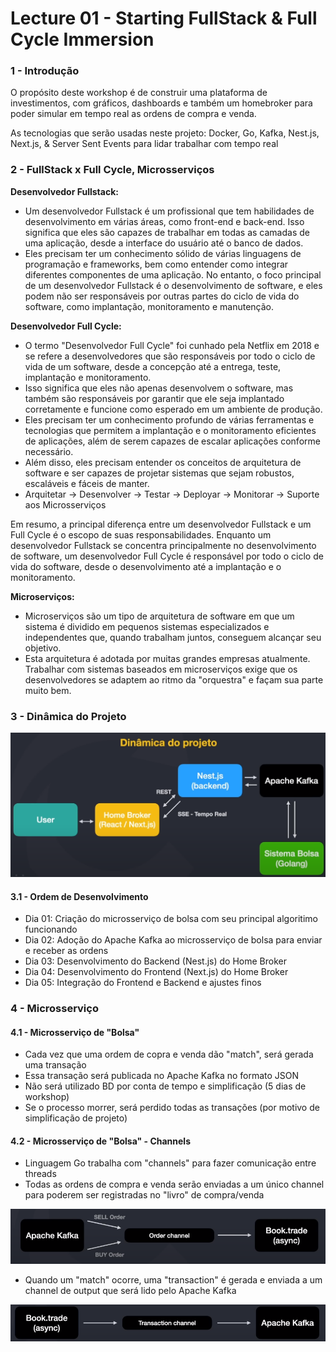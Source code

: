 # Lecture 01 - Starting FullStack & Full Cycle Immersion

### 1 - Introdução

O propósito deste workshop é de construir uma plataforma de investimentos, com gráficos, dashboards e também um homebroker para poder simular em tempo real as ordens de compra e venda. 

As tecnologias que serão usadas neste projeto: Docker, Go, Kafka, Nest.js, Next.js, & Server Sent Events para lidar trabalhar com tempo real

### 2 - FullStack x Full Cycle,  Microsserviços 

<b>Desenvolvedor Fullstack:</b>

- Um desenvolvedor Fullstack é um profissional que tem habilidades de desenvolvimento em várias áreas, como front-end e back-end. Isso significa que eles são capazes de trabalhar em todas as camadas de uma aplicação, desde a interface do usuário até o banco de dados.
- Eles precisam ter um conhecimento sólido de várias linguagens de programação e frameworks, bem como entender como integrar diferentes componentes de uma aplicação.
No entanto, o foco principal de um desenvolvedor Fullstack é o desenvolvimento de software, e eles podem não ser responsáveis por outras partes do ciclo de vida do software, como implantação, monitoramento e manutenção.

<b>Desenvolvedor Full Cycle:</b>

- O termo "Desenvolvedor Full Cycle" foi cunhado pela Netflix em 2018 e se refere a desenvolvedores que são responsáveis por todo o ciclo de vida de um software, desde a concepção até a entrega, teste, implantação e monitoramento.
- Isso significa que eles não apenas desenvolvem o software, mas também são responsáveis por garantir que ele seja implantado corretamente e funcione como esperado em um ambiente de produção.
- Eles precisam ter um conhecimento profundo de várias ferramentas e tecnologias que permitem a implantação e o monitoramento eficientes de aplicações, além de serem capazes de escalar aplicações conforme necessário.
- Além disso, eles precisam entender os conceitos de arquitetura de software e ser capazes de projetar sistemas que sejam robustos, escaláveis e fáceis de manter.
- Arquitetar -> Desenvolver -> Testar -> Deployar -> Monitorar -> Suporte aos Microsserviços

Em resumo, a principal diferença entre um desenvolvedor Fullstack e um Full Cycle é o escopo de suas responsabilidades. Enquanto um desenvolvedor Fullstack se concentra principalmente no desenvolvimento de software, um desenvolvedor Full Cycle é responsável por todo o ciclo de vida do software, desde o desenvolvimento até a implantação e o monitoramento.

<b>Microserviços:</b>

- Microserviços são um tipo de arquitetura de software em que um sistema é dividido em pequenos sistemas especializados e independentes que, quando trabalham juntos, conseguem alcançar seu objetivo.
- Esta arquitetura é adotada por muitas grandes empresas atualmente.
Trabalhar com sistemas baseados em microserviços exige que os desenvolvedores se adaptem ao ritmo da "orquestra" e façam sua parte muito bem.


### 3 - Dinâmica do Projeto

![aaa](./images/fullcycle_project_dinamic.png)

#### 3.1 - Ordem de Desenvolvimento

- Dia 01: Criação do microsserviço de bolsa com seu principal algoritimo funcionando
- Dia 02: Adoção do Apache Kafka ao microsserviço de bolsa para enviar e receber as ordens
- Dia 03: Desenvolvimento do Backend (Nest.js) do Home Broker
- Dia 04: Desenvolvimento do Frontend (Next.js) do Home Broker
- Dia 05: Integração do Frontend e Backend e ajustes finos

### 4 - Microsserviço
#### 4.1 - Microsserviço de "Bolsa"

- Cada vez que uma ordem de copra e venda dão "match", será gerada uma transação
- Essa transação será publicada no Apache Kafka no formato JSON
- Não será utilizado BD por conta de tempo e simplificação (5 dias de workshop)
- Se o processo morrer, será perdido todas as transações (por motivo de simplificação de projeto)

#### 4.2 -  Microsserviço de "Bolsa" - Channels 
- Linguagem Go trabalha com "channels" para fazer comunicação entre threads
- Todas as ordens de compra e venda serão enviadas a um único channel para poderem ser registradas no "livro" de compra/venda 

![Alt text](./images/order_flux.png)

- Quando um "match" ocorre, uma "transaction" é gerada e enviada a um channel de output que será lido pelo Apache Kafka

![Alt text](./images/transaction_flux.png)
